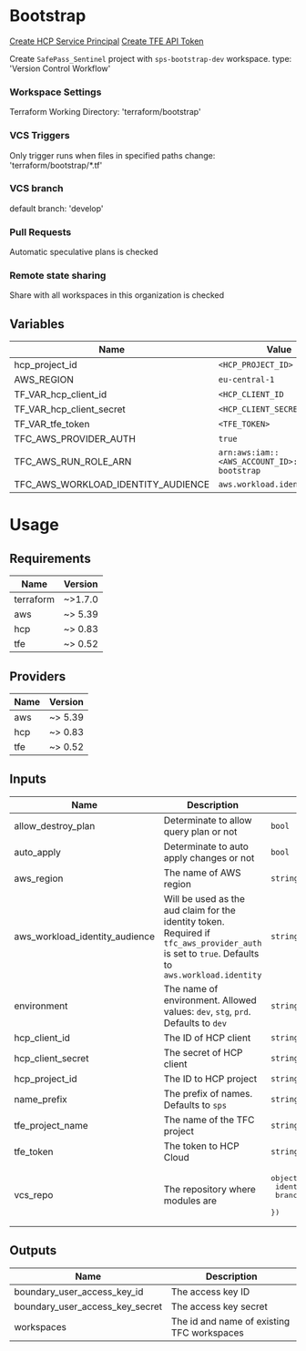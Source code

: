 # Bootstrap

[Create HCP Service Principal](https://developer.hashicorp.com/hcp/docs/hcp/admin/iam/service-principals)
[Create TFE API Token](https://developer.hashicorp.com/terraform/cloud-docs/users-teams-organizations/users#tokens)

Create `SafePass_Sentinel` project with `sps-bootstrap-dev` workspace. 
type: 'Version Control Workflow'

### Workspace Settings
Terraform Working Directory: 'terraform/bootstrap'

### VCS Triggers
Only trigger runs when files in specified paths change: 'terraform/bootstrap/*.tf'

### VCS branch
default branch: 'develop'

### Pull Requests
Automatic speculative plans is checked

### Remote state sharing
Share with all workspaces in this organization is checked

## Variables
| Name | Value | Sensitive | Category |
|------|---------|-------|--------|
| hcp_project_id | `<HCP_PROJECT_ID>` | false | terraform |
| AWS_REGION | `eu-central-1` |false | env |
| TF_VAR_hcp_client_id | `<HCP_CLIENT_ID` | true | env |
| TF_VAR_hcp_client_secret | `<HCP_CLIENT_SECRET` | true | env |
| TF_VAR_tfe_token | `<TFE_TOKEN>` | true | env |
| TFC_AWS_PROVIDER_AUTH | `true` |false | env |
| TFC_AWS_RUN_ROLE_ARN | `arn:aws:iam::<AWS_ACCOUNT_ID>:role/sps-bootstrap` |false | env |
| TFC_AWS_WORKLOAD_IDENTITY_AUDIENCE | `aws.workload.identity` | false | env |

# Usage
<!--- BEGIN_TF_DOCS --->
## Requirements

| Name | Version |
|------|---------|
| terraform | ~>1.7.0 |
| aws | ~> 5.39 |
| hcp | ~> 0.83 |
| tfe | ~> 0.52 |

## Providers

| Name | Version |
|------|---------|
| aws | ~> 5.39 |
| hcp | ~> 0.83 |
| tfe | ~> 0.52 |

## Inputs

| Name | Description | Type | Default | Required |
|------|-------------|------|---------|:--------:|
| allow\_destroy\_plan | Determinate to allow query plan or not | `bool` | `true` | no |
| auto\_apply | Determinate to auto apply changes or not | `bool` | `true` | no |
| aws\_region | The name of AWS region | `string` | `"eu-central-1"` | no |
| aws\_workload\_identity\_audience | Will be used as the aud claim for the identity token. Required if `tfc_aws_provider_auth` is set to `true`. Defaults to `aws.workload.identity` | `string` | `"aws.workload.identity"` | no |
| environment | The name of environment. Allowed values: `dev`, `stg`, `prd`. Defaults to `dev` | `string` | `"dev"` | no |
| hcp\_client\_id | The ID of HCP client | `string` | n/a | yes |
| hcp\_client\_secret | The secret of HCP client | `string` | n/a | yes |
| hcp\_project\_id | The ID to HCP project | `string` | n/a | yes |
| name\_prefix | The prefix of names. Defaults to `sps` | `string` | `"sps"` | no |
| tfe\_project\_name | The name of the TFC project | `string` | `"SafePass_Sentinel"` | no |
| tfe\_token | The token to HCP Cloud | `string` | n/a | yes |
| vcs\_repo | The repository where modules are | <pre>object({<br>    identifier = string<br>    branch     = string<br>  })</pre> | <pre>{<br>  "branch": "develop",<br>  "identifier": "pogosoftware/safepass-sentinel"<br>}</pre> | no |

## Outputs

| Name | Description |
|------|-------------|
| boundary\_user\_access\_key\_id | The access key ID |
| boundary\_user\_access\_key\_secret | The access key secret |
| workspaces | The id and name of existing TFC workspaces |

<!--- END_TF_DOCS --->
